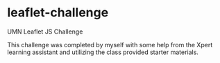 # leaflet-challenge
UMN Leaflet JS Challenge

This challenge was completed by myself with some help from the Xpert learning assistant and utilizing the class provided starter materials. 
